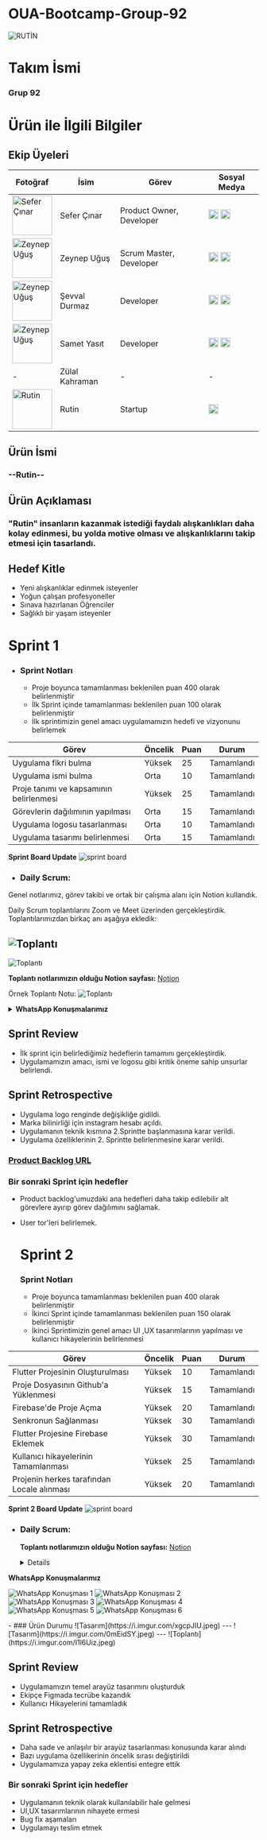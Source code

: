 # OUA-Bootcamp-Group-92

![RUTİN](https://i.imgur.com/nBVmfaN.png)
# Takım İsmi
 ### Grup 92 

# Ürün ile İlgili Bilgiler

## Ekip Üyeleri 
| Fotoğraf                          | İsim            | Görev                        | Sosyal Medya                |
| --------------------------------- | --------------- | ---------------------------- | --------------------------- |
|   <img src="https://i.imgur.com/tOsV6Q7.jpeg" alt="Sefer Çınar" width="80"/>  | Sefer Çınar     | Product Owner, Developer     | [<img src="https://i.imgur.com/3LeRUui.png" alt="LinkedIn Logo" width="20"/>](https://www.linkedin.com/in/sefercinar/) [<img src="https://i.imgur.com/7ECfYeQ.png" alt="GitHub Logo" width="20"/>](https://github.com/SeferCinar) |
| <img src="https://i.imgur.com/woijgMT.jpeg" alt="Zeynep Uğuş" width="80"/>     | Zeynep Uğuş     | Scrum Master, Developer      | [<img src="https://i.imgur.com/3LeRUui.png" alt="LinkedIn Logo" width="20"/>](https://www.linkedin.com/in/zeynep-u%C4%9Fu%C5%9F-76b883296/) [<img src="https://i.imgur.com/7ECfYeQ.png" alt="GitHub Logo" width="20"/>](https://github.com/zeynepugus) |
|  <img src="https://i.imgur.com/6smeS8v.jpeg" alt="Zeynep Uğuş" width="80"/>     | Şevval Durmaz   | Developer                    | [<img src="https://i.imgur.com/3LeRUui.png" alt="LinkedIn Logo" width="20"/>](https://www.linkedin.com/in/sevvaldurmaz1/) [<img src="https://i.imgur.com/7ECfYeQ.png" alt="GitHub Logo" width="20"/>](https://github.com/sevvaldurmaz1) |
|    <img src="https://i.imgur.com/nQnrgli.jpeg" alt="Zeynep Uğuş" width="80"/>   | Samet Yasıt     | Developer                    | [<img src="https://i.imgur.com/3LeRUui.png" alt="LinkedIn Logo" width="20"/>](https://www.linkedin.com/in/samet-yas%C4%B1t-762556254/) [<img src="https://i.imgur.com/7ECfYeQ.png" alt="GitHub Logo" width="20"/>](https://github.com/SametYASIT) |
| -   | Zülal Kahraman  | -                            | - |
|   <img src="https://i.imgur.com/wBhRcD0.png" alt="Rutin" width="80"/>  | Rutin   | Startup     | [<img src="https://i.imgur.com/lVgZDJS.jpeg" alt="İnstagram Logo" width="20"/>](https://www.instagram.com/rutin.rr?igsh=MWs4dDBrM2NtMTBrbg%3D%3D&utm_source=qr)

## Ürün İsmi
### --Rutin--
## Ürün Açıklaması
### "Rutin" insanların kazanmak istediği faydalı alışkanlıkları daha kolay edinmesi, bu yolda motive olması ve alışkanlıklarını takip etmesi için tasarlandı.
## Hedef Kitle
- Yeni alışkanlıklar edinmek isteyenler 
- Yoğun çalışan profesyoneller
- Sınava hazırlanan Öğrenciler
- Sağlıklı bir yaşam isteyenler

# Sprint 1
- ### Sprint Notları
	- Proje boyunca tamamlanması beklenilen puan 400 olarak belirlenmiştir
	-  İlk Sprint içinde tamamlanması beklenilen puan 100 olarak belirlenmiştir
	-  İlk sprintimizin genel amacı uygulamamızın hedefi ve vizyonunu belirlemek
    
 |  Görev                | Öncelik | Puan | Durum         |
|----------------------|---------|------|---------------|
| Uygulama fikri bulma    | Yüksek  | 25   | Tamamlandı |
| Uygulama ismi bulma | Orta    | 10   | Tamamlandı     |
| Proje tanımı ve kapsamının belirlenmesi   | Yüksek  | 25    | Tamamlandı     |
| Görevlerin dağılımının yapılması   | Orta    | 15    | Tamamlandı  |
| Uygulama logosu tasarlanması  | Orta    | 10    | Tamamlandı   |
| Uygulama tasarımı belirlenmesi  | Orta    | 15    | Tamamlandı   |

<strong>Sprint Board Update</strong>
  ![sprint board](https://i.imgur.com/ZGk17cQ.jpeg)

- ### Daily Scrum:
  
Genel notlarımız, görev takibi ve ortak bir çalışma alanı için Notion kullandık.

Daily Scrum toplantılarını Zoom ve Meet üzerinden gerçekleştirdik. Toplantılarımızdan birkaç anı aşağıya ekledik:

 ![Toplantı](https://i.imgur.com/7ROACUA.png)
 ---
![Toplantı](https://i.imgur.com/2cwyeyE.jpg)

<strong>Toplantı notlarımızın olduğu Notion sayfası:</strong> [Notion](https://www.notion.so/a923d27dea734013b771ec9fd3fac467?v=22c5e9dcb9f04e788226a4ec295d94c1&pvs=4)
 
 Örnek Toplantı Notu:  ![Toplantı](https://i.imgur.com/i8hH6D7.jpeg)

<details>
<summary><strong>WhatsApp Konuşmalarımız</strong></summary>

![WhatsApp Konuşması 1](https://i.imgur.com/aSwPfCU.jpg)
![WhatsApp Konuşması 2](https://i.imgur.com/E3id8XT.jpg)
![WhatsApp Konuşması 3](https://i.imgur.com/co5hM6g.png)
![WhatsApp Konuşması 4](https://i.imgur.com/Stx0TBv.png)
![WhatsApp Konuşması 5](https://i.imgur.com/ydeRfU7.png)
![WhatsApp Konuşması 6](https://i.imgur.com/lCfKhbR.png)
![WhatsApp Konuşması 7](https://i.imgur.com/rkIn1bT.png)


</details>
	
## Sprint Review
- İlk sprint için belirlediğimiz hedeflerin tamamını gerçekleştirdik.
- Uygulamamızın amacı, ismi ve logosu gibi kritik öneme sahip unsurlar belirlendi.
## Sprint Retrospective 
- Uygulama logo renginde değişikliğe gidildi.
- Marka bilinirliği için instagram hesabı açıldı.
- Uygulamanın teknik kısmına 2.Sprintte başlanmasına karar verildi.
- Uygulama özelliklerinin 2. Sprintte belirlenmesine karar verildi.
### [Product Backlog URL ](https://www.notion.so/560a038872b8421bbcbeabfa476f0683?v=4f8f7c8cc8604cb1bd355040ebd83e3e&pvs=4)
### Bir sonraki Sprint için hedefler
- Product backlog'umuzdaki ana hedefleri daha takip edilebilir alt görevlere ayırıp görev dağılımını sağlamak.
- User tor'leri belirlemek.

  # Sprint 2
  ### Sprint Notları
	-  Proje boyunca tamamlanması beklenilen puan 400 olarak belirlenmiştir
	-  İkinci Sprint içinde tamamlanması beklenilen puan 150 olarak belirlenmiştir
	-  İkinci Sprintimizin genel amacı UI ,UX tasarımlarının yapılması ve kullanıcı hikayelerinin belirlenmesi
    
 |  Görev                | Öncelik | Puan | Durum         |
|----------------------|---------|------|---------------|
|  Flutter Projesinin Oluşturulması | Yüksek  | 10   | Tamamlandı |
|  Proje Dosyasının Github'a Yüklenmesi | Yüksek  |  15  |Tamamlandı  |
|  Firebase'de Proje Açma | Yüksek |  20  | Tamamlandı |
|  Senkronun Sağlanması |  Yüksek | 30   | Tamamlandı |
|  Flutter Projesine Firebase Eklemek| Yüksek  |  30  | Tamamlandı |
| Kullanıcı hikayelerinin Tamamlanması  |  Yüksek |  25 | Tamamlandı |
|  Projenin herkes tarafından Locale alınması | Yüksek  |  20  | Tamamlandı |

<strong>Sprint 2 Board Update</strong>
  ![sprint board](https://i.imgur.com/v2HEJNM.jpeg)
  
- ### Daily Scrum:
  <strong>Toplantı notlarımızın olduğu Notion sayfası:</strong> [Notion](https://www.notion.so/a923d27dea734013b771ec9fd3fac467?v=22c5e9dcb9f04e788226a4ec295d94c1&pvs=4)
  
  <details>
 <summary><strong>WhatsApp Konuşmalarımız</strong></summary>
	  
 ![WhatsApp Konuşması 1](https://i.imgur.com/zS62HOQ.png)
 ![WhatsApp Konuşması 2](https://i.imgur.com/QlWMUMU.png)
 ![WhatsApp Konuşması 3](https://i.imgur.com/9fr59i5.png)
 ![WhatsApp Konuşması 4](https://i.imgur.com/7EA06mM.png)
 ![WhatsApp Konuşması 5](https://i.imgur.com/M79AV5G.png)
 ![WhatsApp Konuşması 6](https://i.imgur.com/nYDRzES.png)
 </details>
- ### Ürün Durumu
![Tasarım](https://i.imgur.com/xgcpJIU.jpeg)
 ---
![Tasarım](https://i.imgur.com/0mEidSY.jpeg)
 ---
![Toplantı](https://i.imgur.com/I1l6Uiz.jpeg)




## Sprint Review
- Uygulamamızın temel arayüz tasarımını oluşturduk
- Ekipçe Figmada tecrübe kazandık
- Kullanıcı Hikayelerini tamamladık
## Sprint Retrospective 
- Daha sade ve anlaşılır bir arayüz tasarlanması konusunda karar alındı
- Bazı uygulama özellikerinin öncelik sırası değiştirildi
- Uygulamamıza yapay zeka eklentisi entegre ettik
### Bir sonraki Sprint için hedefler
- Uygulamanın teknik olarak kullanılabilir hale gelmesi
- UI,UX tasarımlarının nihayete ermesi
- Bug fix aşamaları
- Uygulamayı teslim etmek
